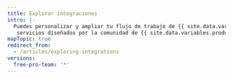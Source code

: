```yaml
---
title: Explorar integraciones
intro: |-
  Puedes personalizar y ampliar tu flujo de trabajo de {{ site.data.variables.product.product_name }} con herramientas y
   servicios diseñados por la comunidad de {{ site.data.variables.product.product_name }}.
mapTopic: true
redirect_from:
  - /articles/exploring-integrations
versions:
  free-pro-team: '*'
---
```


